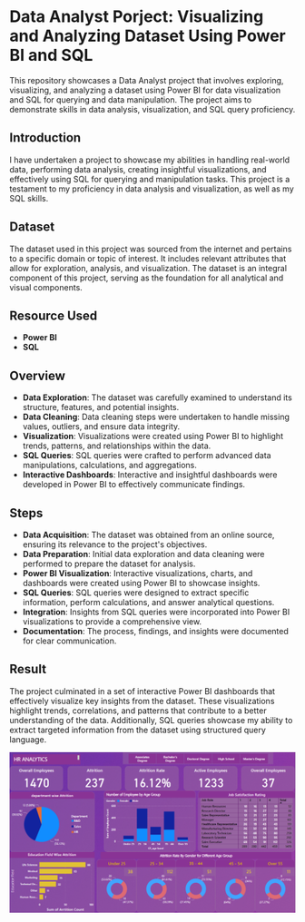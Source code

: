# Data Analyst Porject: Visualizing and Analyzing Dataset Using Power BI and SQL

This repository showcases a Data Analyst project that involves exploring, visualizing, and analyzing a dataset using Power BI for data visualization and SQL for querying and data manipulation. The project aims to demonstrate skills in data analysis, visualization, and SQL query proficiency.

## Introduction
I have undertaken a project to showcase my abilities in handling real-world data, performing data analysis, creating insightful visualizations, and effectively using SQL for querying and manipulation tasks. This project is a testament to my proficiency in data analysis and visualization, as well as my SQL skills.

## Dataset
The dataset used in this project was sourced from the internet and pertains to a specific domain or topic of interest. It includes relevant attributes that allow for exploration, analysis, and visualization. The dataset is an integral component of this project, serving as the foundation for all analytical and visual components.

## Resource Used
- **Power BI**
- **SQL**

## Overview
- **Data Exploration**: The dataset was carefully examined to understand its structure, features, and potential insights.
- **Data Cleaning**: Data cleaning steps were undertaken to handle missing values, outliers, and ensure data integrity.
- **Visualization**: Visualizations were created using Power BI to highlight trends, patterns, and relationships within the data.
- **SQL Queries**: SQL queries were crafted to perform advanced data manipulations, calculations, and aggregations.
- **Interactive Dashboards**: Interactive and insightful dashboards were developed in Power BI to effectively communicate findings.

## Steps
- **Data Acquisition**: The dataset was obtained from an online source, ensuring its relevance to the project's objectives.
- **Data Preparation**: Initial data exploration and data cleaning were performed to prepare the dataset for analysis.
- **Power BI Visualization**: Interactive visualizations, charts, and dashboards were created using Power BI to showcase insights.
- **SQL Queries**: SQL queries were designed to extract specific information, perform calculations, and answer analytical questions.
- **Integration**: Insights from SQL queries were incorporated into Power BI visualizations to provide a comprehensive view.
- **Documentation**: The process, findings, and insights were documented for clear communication.

## Result
The project culminated in a set of interactive Power BI dashboards that effectively visualize key insights from the dataset. These visualizations highlight trends, correlations, and patterns that contribute to a better understanding of the data. Additionally, SQL queries showcase my ability to extract targeted information from the dataset using structured query language.

![CHEESE!](https://github.com/Johnchae09/Data_Analyst_Proj/blob/main/powerBi.png?raw=true)
